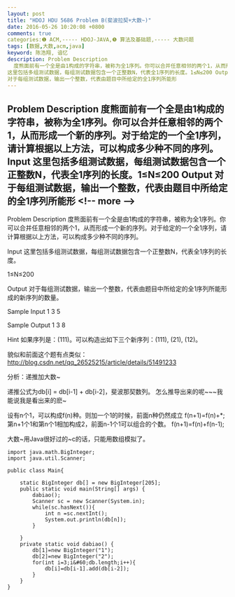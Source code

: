 ```yaml
---
layout: post
title: "HDOJ HDU 5686 Problem B(斐波拉契+大数~)"
date: 2016-05-26 10:20:08 +0800
comments: true
categories:❶ ACM,----- HDOJ-JAVA,❺ 算法及基础题,----- 大数问题
tags: [数据,大数,acm,java]
keyword: 陈浩翔, 谙忆
description: Problem Description 
  度熊面前有一个全是由1构成的字符串，被称为全1序列。你可以合并任意相邻的两个1，从而形成一个新的序列。对于给定的一个全1序列，请计算根据以上方法，可以构成多少种不同的序列。Input 
这里包括多组测试数据，每组测试数据包含一个正整数N，代表全1序列的长度。1≤N≤200 Output 
对于每组测试数据，输出一个整数，代表由题目中所给定的全1序列所能形 
---
```



Problem Description 
  度熊面前有一个全是由1构成的字符串，被称为全1序列。你可以合并任意相邻的两个1，从而形成一个新的序列。对于给定的一个全1序列，请计算根据以上方法，可以构成多少种不同的序列。Input 
这里包括多组测试数据，每组测试数据包含一个正整数N，代表全1序列的长度。1≤N≤200 Output 
对于每组测试数据，输出一个整数，代表由题目中所给定的全1序列所能形
&#60;!-- more --&#62;
----------

Problem Description
  度熊面前有一个全是由1构成的字符串，被称为全1序列。你可以合并任意相邻的两个1，从而形成一个新的序列。对于给定的一个全1序列，请计算根据以上方法，可以构成多少种不同的序列。
 

Input
这里包括多组测试数据，每组测试数据包含一个正整数N，代表全1序列的长度。

1≤N≤200 

Output
对于每组测试数据，输出一个整数，代表由题目中所给定的全1序列所能形成的新序列的数量。
 

Sample Input
1
3
5
 

Sample Output
1
3
8

Hint
如果序列是：(111)。可以构造出如下三个新序列：(111), (21), (12)。



貌似和前面这个题有点类似：
http://blog.csdn.net/qq_26525215/article/details/51491233


分析：递推加大数~

递推公式为db[i] = db[i-1] + db[i-2]，斐波那契数列。 
怎么推导出来的呢~~~我能说我是看出来的麽~

设有n个1，可以构成f(n)种。则加一个1的时候，前面n种仍然成立 f(n+1)=f(n)+*; 
第n+1个1和第n个1相加构成2，前面n-1个1可以组合的个数。 f(n+1)=f(n)+f(n-1);

大数~用Java很好过的~c的话，只能用数组模拟了。


```
import java.math.BigInteger;
import java.util.Scanner;

public class Main{
	
	static BigInteger db[] = new BigInteger[205];
	public static void main(String[] args) {
		dabiao();
		Scanner sc = new Scanner(System.in);
		while(sc.hasNext()){
			int n =sc.nextInt();
			System.out.println(db[n]);
		}
		
	}
	private static void dabiao() {
		db[1]=new BigInteger("1");
		db[2]=new BigInteger("2");
		for(int i=3;i&#60;db.length;i++){
			db[i]=db[i-1].add(db[i-2]);
		}
	}
}

```